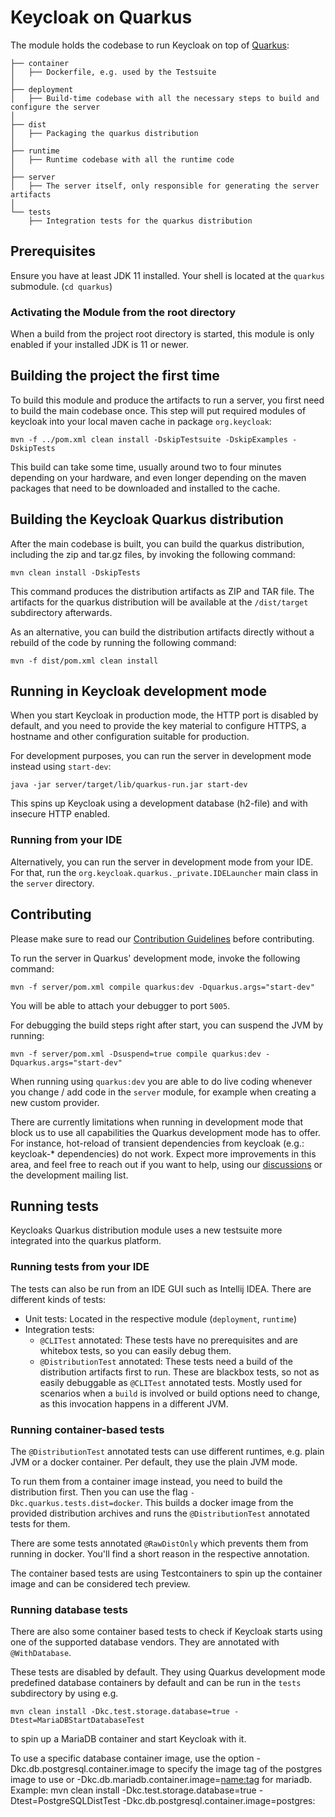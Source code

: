 # Keycloak on Quarkus

The module holds the codebase to run Keycloak on top of [Quarkus](https://quarkus.io/):

```
├── container
│   ├── Dockerfile, e.g. used by the Testsuite
│
├── deployment
│   ├── Build-time codebase with all the necessary steps to build and configure the server
│
├── dist
│   ├── Packaging the quarkus distribution
│
├── runtime
│   ├── Runtime codebase with all the runtime code
│
├── server
│   ├── The server itself, only responsible for generating the server artifacts
│
└── tests
    ├── Integration tests for the quarkus distribution
``` 

## Prerequisites
Ensure you have at least JDK 11 installed.
Your shell is located at the `quarkus` submodule. (`cd quarkus`)

### Activating the Module from the root directory
When a build from the project root directory is started, this module is only enabled if your installed JDK is 11 or newer. 

## Building the project the first time

To build this module and produce the artifacts to run a server, you first need to build the main codebase once. This step will put required modules of keycloak into your local maven cache in package `org.keycloak`:

    mvn -f ../pom.xml clean install -DskipTestsuite -DskipExamples -DskipTests

This build can take some time, usually around two to four minutes depending on your hardware, and even longer depending on the maven packages that need to be downloaded and installed to the cache.

## Building the Keycloak Quarkus distribution

After the main codebase is built, you can build the quarkus distribution, including the zip and tar.gz files, by invoking the following command:
    
    mvn clean install -DskipTests

This command produces the distribution artifacts as ZIP and TAR file. The artifacts for the quarkus distribution will be available at the `/dist/target` subdirectory afterwards.

As an alternative, you can build the distribution artifacts directly without a rebuild of the code by running the following command:

    mvn -f dist/pom.xml clean install

## Running in Keycloak development mode
When you start Keycloak in production mode, the HTTP port is disabled by default, and you need to provide the key material to configure HTTPS, a hostname and other configuration suitable for production. 

For development purposes, you can run the server in development mode instead using `start-dev`:

    java -jar server/target/lib/quarkus-run.jar start-dev

This spins up Keycloak using a development database (h2-file) and with insecure HTTP enabled.

### Running from your IDE
Alternatively, you can run the server in development mode from your IDE. For that, run the `org.keycloak.quarkus._private.IDELauncher` main class in the `server` directory.

## Contributing
Please make sure to read our [Contribution Guidelines](../CONTRIBUTING.md) before contributing.

To run the server in Quarkus' development mode, invoke the following command:

    mvn -f server/pom.xml compile quarkus:dev -Dquarkus.args="start-dev"

You will be able to attach your debugger to port `5005`.

For debugging the build steps right after start, you can suspend the JVM by running:

    mvn -f server/pom.xml -Dsuspend=true compile quarkus:dev -Dquarkus.args="start-dev"

When running using `quarkus:dev` you are able to do live coding whenever you change / add code in the `server` module, for example when creating a new custom provider.

There are currently limitations when running in development mode that block us to use all capabilities the Quarkus development mode has to offer. For instance, hot-reload of transient dependencies from keycloak (e.g.: keycloak-* dependencies) do not work. Expect more improvements in this area, and feel free to reach out if you want to help, using our [discussions](https://github.com/keycloak/keycloak/discussions/categories/keycloak-x-quarkus-distribution) or the development mailing list.

## Running tests
Keycloaks Quarkus distribution module uses a new testsuite more integrated into the quarkus platform.

### Running tests from your IDE
The tests can also be run from an IDE GUI such as Intellij IDEA. There are different kinds of tests:
* Unit tests: Located in the respective module (`deployment`, `runtime`)
* Integration tests:
  * `@CLITest` annotated: These tests have no prerequisites and are whitebox tests, so you can easily debug them.
  * `@DistributionTest` annotated: These tests need a build of the distribution artifacts first to run. These are blackbox tests, so not as easily debuggable as `@CLITest` annotated tests. Mostly used for scenarios when a `build` is involved or build options need to change, as this invocation happens in a different JVM.

### Running container-based tests
The `@DistributionTest` annotated tests can use different runtimes, e.g. plain JVM or a docker container. Per default, they use the plain JVM mode. 

To run them from a container image instead, you need to build the distribution first. Then you can use the flag `-Dkc.quarkus.tests.dist=docker`. This builds a docker image from the provided distribution archives and runs the `@DistributionTest` annotated tests for them.

There are some tests annotated `@RawDistOnly` which prevents them from running in docker. You'll find a short reason in the respective annotation.

The container based tests are using Testcontainers to spin up the container image and can be considered tech preview.

### Running database tests
There are also some container based tests to check if Keycloak starts using one of the supported database vendors. They are annotated with `@WithDatabase`. 

These tests are disabled by default. They using Quarkus development mode predefined database containers by default and can be run in the `tests` subdirectory by using e.g. 

    mvn clean install -Dkc.test.storage.database=true -Dtest=MariaDBStartDatabaseTest

to spin up a MariaDB container and start Keycloak with it.

To use a specific database container image, use the option -Dkc.db.postgresql.container.image to specify the image tag of the postgres image to use or -Dkc.db.mariadb.container.image=<name:tag> for mariadb.
Example:
mvn clean install -Dkc.test.storage.database=true -Dtest=PostgreSQLDistTest -Dkc.db.postgresql.container.image=postgres:
